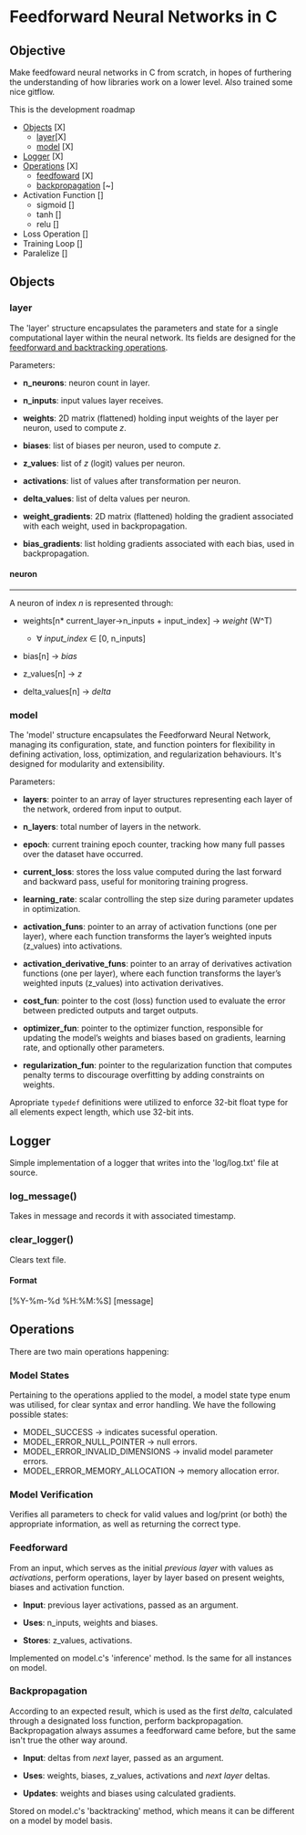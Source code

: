 # Feedforward Neural Networks in C

## Objective
Make feedfoward neural networks in C from scratch, in hopes of furthering the understanding of how libraries work on a lower level. Also trained some nice gitflow.

This is the development roadmap

- [Objects](#Objects) [X]
    - [layer](#layer)[X]
    - [model](#lodel) [X]
- [Logger](#Logger) [X]
- [Operations](#Operations) [X]
    - [feedfoward](#Feedforward) [X]
    - [backpropagation](#Backpropagation) [~]
- Activation Function []
    - sigmoid []
    - tanh []
    - relu []
- Loss Operation []
- Training Loop []
- Paralelize []

## Objects

### layer
The 'layer' structure encapsulates the parameters and state for a single computational layer within the neural network. Its fields are designed for the [feedforward and backtracking operations](#operations).

Parameters:
- **n_neurons**: neuron count in layer.

- **n_inputs**: input values layer receives.

- **weights**: 2D matrix (flattened) holding input weights of the layer per neuron, used to compute *z*.

- **biases**: list of biases per neuron, used to compute *z*.

- **z_values**: list of *z* (logit) values per neuron.

- **activations**: list of values after transformation per neuron.

- **delta_values**: list of delta values per neuron.

- **weight_gradients**: 2D matrix (flattened) holding the gradient associated with each weight, used in backpropagation.

- **bias_gradients**: list holding gradients associated with each bias, used in backpropagation.

#### neuron
----
A neuron of index *n* is represented through:

- weights[n* current_layer->n_inputs + input_index] -> *weight* (W^T)

    - ∀ *input_index* ∈ [0, n_inputs]

- bias[n] -> *bias*

- z_values[n] -> *z*

- delta_values[n] -> *delta*

### model
The 'model' structure encapsulates the Feedforward Neural Network, managing its configuration, state, and function pointers for flexibility in defining activation, loss, optimization, and regularization behaviours. It's designed for modularity and extensibility.

Parameters:
- **layers**: pointer to an array of layer structures representing each layer of the network, ordered from input to output.

- **n_layers**: total number of layers in the network.

- **epoch**: current training epoch counter, tracking how many full passes over the dataset have occurred.

- **current_loss**: stores the loss value computed during the last forward and backward pass, useful for monitoring training progress.

- **learning_rate**: scalar controlling the step size during parameter updates in optimization.

- **activation_funs**: pointer to an array of activation functions (one per layer), where each function transforms the layer’s weighted inputs (z_values) into activations.

- **activation_derivative_funs**: pointer to an array of derivatives activation functions (one per layer), where each function transforms the layer’s weighted inputs (z_values) into activation derivatives.

- **cost_fun**: pointer to the cost (loss) function used to evaluate the error between predicted outputs and target outputs.

- **optimizer_fun**: pointer to the optimizer function, responsible for updating the model’s weights and biases based on gradients, learning rate, and optionally other parameters.

- **regularization_fun**: pointer to the regularization function that computes penalty terms to discourage overfitting by adding constraints on weights.

Apropriate `typedef` definitions were utilized to enforce 32-bit float type for all elements expect length, which use 32-bit ints.

## Logger 
Simple implementation of a logger that writes into the 'log/log.txt' file at source.

### log_message()
Takes in message and records it with associated timestamp.

### clear_logger()
Clears text file.

#### Format
[%Y-%m-%d %H:%M:%S] [message]

## Operations
There are two main operations happening:

### Model States
Pertaining to the operations applied to the model, a model state type enum was utilised, for clear syntax and error handling. We have the following possible states:
- MODEL_SUCCESS -> indicates sucessful operation.
- MODEL_ERROR_NULL_POINTER -> null errors.
- MODEL_ERROR_INVALID_DIMENSIONS -> invalid model parameter errors.
- MODEL_ERROR_MEMORY_ALLOCATION -> memory allocation error.

### Model Verification
Verifies all parameters to check for valid values and log/print (or both) the appropriate information, as well as returning the correct type.

### Feedforward
From an input, which serves as the initial *previous layer* with values as *activations*, perform operations, layer by layer based on present weights, biases and activation function.

- **Input**: previous layer activations, passed as an argument.
   
- **Uses**: n_inputs, weights and biases.

- **Stores**: z_values, activations.

Implemented on model.c's 'inference' method. Is the same for all instances on model.

### Backpropagation
According to an expected result, which is used as the first *delta*, calculated through a designated loss function, perform backpropagation. Backpropagation always assumes a feedforward came before, but the same isn't true the other way around.

- **Input**: deltas from *next* layer, passed as an argument.

- **Uses**: weights, biases, z_values, activations and *next layer* deltas.

- **Updates**: weights and biases using calculated gradients.

Stored on model.c's 'backtracking' method, which means it can be different on a model by model basis.

